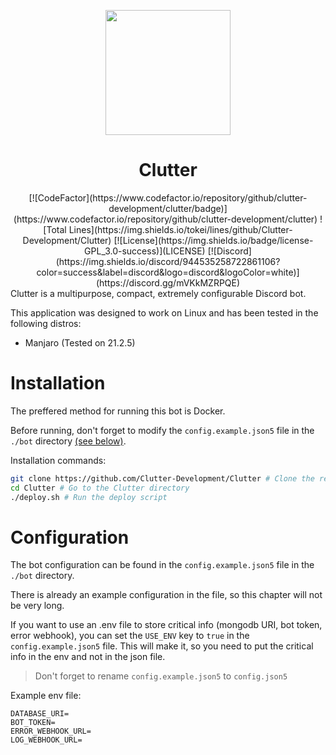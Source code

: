 <div align="center">
    <p>
        <img src="https://media.discordapp.net/attachments/945900675391455252/967450119324725278/clutter_logo.png" width=200>
    </p>
    <h1>Clutter</h1>
    [![CodeFactor](https://www.codefactor.io/repository/github/clutter-development/clutter/badge)](https://www.codefactor.io/repository/github/clutter-development/clutter)
    ![Total Lines](https://img.shields.io/tokei/lines/github/Clutter-Development/Clutter)
    [![License](https://img.shields.io/badge/license-GPL_3.0-success)](LICENSE)
    [![Discord](https://img.shields.io/discord/944535258722861106?color=success&label=discord&logo=discord&logoColor=white)](https://discord.gg/mVKkMZRPQE)
</div>
Clutter is a multipurpose, compact, extremely configurable Discord bot.

This application was designed to work on Linux and has been tested in the following distros:

* Manjaro (Tested on 21.2.5)

<!-- More Soon -->

# Installation

The preffered method for running this bot is Docker.

Before running, don't forget to modify the `config.example.json5` file in the `./bot`
directory [(see below)](#configuration).

Installation commands:

```bash
git clone https://github.com/Clutter-Development/Clutter # Clone the repo
cd Clutter # Go to the Clutter directory
./deploy.sh # Run the deploy script
```

# Configuration

The bot configuration can be found in the `config.example.json5` file in the `./bot` directory.

There is already an example configuration in the file, so this chapter will not be very long.

If you want to use an .env file to store critical info (mongodb URI, bot token, error webhook), you can set
the `USE_ENV` key to `true` in the `config.example.json5` file. This will make it, so you need to put the critical info
in the env and not in the json file.
> Don't forget to rename `config.example.json5` to `config.json5`

Example env file:

```
DATABASE_URI=
BOT_TOKEN=
ERROR_WEBHOOK_URL=
LOG_WEBHOOK_URL=
```
